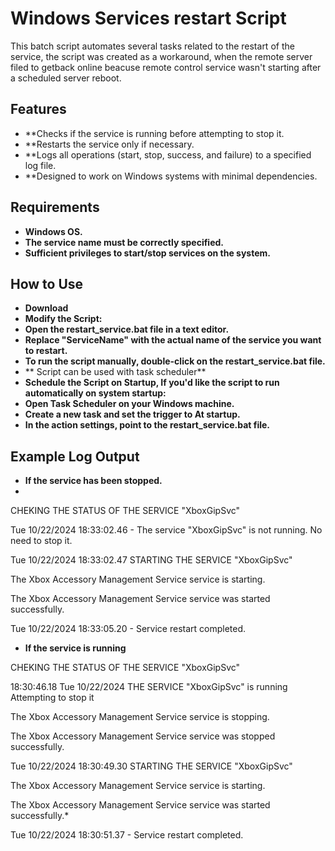 # Windows Services restart Script

This batch script automates several tasks related to the restart of the service, the script was created as a workaround, when the remote server filed to getback online beacuse remote control service wasn't starting after a scheduled server reboot.


## Features

- **Checks if the service is running before attempting to stop it.
- **Restarts the service only if necessary.
- **Logs all operations (start, stop, success, and failure) to a specified log file.
- **Designed to work on Windows systems with minimal dependencies.

## Requirements
- **Windows OS.**
- **The service name must be correctly specified.**
- **Sufficient privileges to start/stop services on the system.**
## How to Use

- **Download**
- **Modify the Script:**
- **Open the restart_service.bat file in a text editor.**
- **Replace "ServiceName" with the actual name of the service you want to restart.**
- **To run the script manually, double-click on the restart_service.bat file.**
- ** Script can be used with task scheduler**
- **Schedule the Script on Startup, If you'd like the script to run automatically on system startup:**
- **Open Task Scheduler on your Windows machine.**
- **Create a new task and set the trigger to At startup.**
- **In the action settings, point to the restart_service.bat file.**
 ## Example Log Output
 - **If the service has been stopped.**
 - 
 CHEKING THE STATUS OF THE SERVICE "XboxGipSvc" 

Tue 10/22/2024 18:33:02.46 - The service "XboxGipSvc" is not running. No need to stop it. 

Tue 10/22/2024 18:33:02.47 STARTING THE SERVICE "XboxGipSvc" 

The Xbox Accessory Management Service service is starting.

The Xbox Accessory Management Service service was started successfully.

Tue 10/22/2024 18:33:05.20 - Service restart completed.

- **If the service is running**
  
CHEKING THE STATUS OF THE SERVICE "XboxGipSvc"

18:30:46.18 Tue 10/22/2024 THE SERVICE "XboxGipSvc" is running Attempting to stop it

The Xbox Accessory Management Service service is stopping.

The Xbox Accessory Management Service service was stopped successfully.

Tue 10/22/2024 18:30:49.30 STARTING THE SERVICE "XboxGipSvc" 

The Xbox Accessory Management Service service is starting.

The Xbox Accessory Management Service service was started successfully.*

Tue 10/22/2024 18:30:51.37 - Service restart completed.


